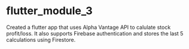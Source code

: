 # flutter_module_3

Created a flutter app that uses Alpha Vantage API to calulate stock profit/loss. It also supports Firebase authentication and stores the last 5 calculations using Firestore.